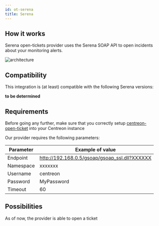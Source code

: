 ```yaml
---
id: ot-serena
title: Serena
---
```


## How it works

Serena open-tickets provider uses the Serena SOAP API to open incidents about
your monitoring alerts.

![architecture](../../assets/integrations/open-tickets/ot-serena-architecture.png)

## Compatibility

This integration is (at least) compatible with the following Serena versions:

**to be determined**

## Requirements

Before going any further, make sure that you correctly setup
[centreon-open-ticket](/docs/20.10/alerts-notifications/ticketing/)
into your Centreon instance

Our provider requires the following parameters:

| Parameter | Example of value                                |
| --------- | ----------------------------------------------- |
| Endpoint  | <http://192.168.0.5/gsoap/gsoap_ssl.dll?XXXXXX> |
| Namespace | xxxxxxx                                         |
| Username  | centreon                                        |
| Password  | MyPassword                                      |
| Timeout   | 60                                              |

## Possibilities

As of now, the provider is able to open a ticket
